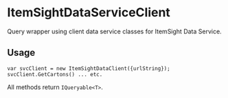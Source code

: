# ItemSightDataServiceClient
Query wrapper using client data service classes for ItemSight Data Service.

## Usage

	var svcClient = new ItemSightDataClient({urlString});
	svcClient.GetCartons() ... etc.

All methods return `IQueryable<T>`.

